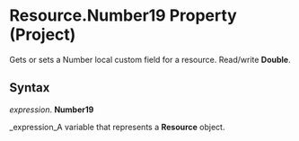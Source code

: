 
# Resource.Number19 Property (Project)

Gets or sets a Number local custom field for a resource. Read/write  **Double**.


## Syntax

 _expression_. **Number19**

 _expression_A variable that represents a  **Resource** object.

